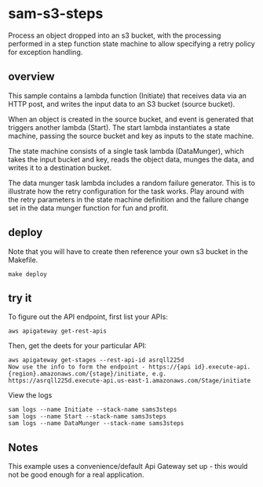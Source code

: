 # sam-s3-steps

Process an object dropped into an s3 bucket, with the processing performed in a step function state machine to allow specifying a retry policy for exception handling.

## overview

This sample contains a lambda function (Initiate) that receives data via an HTTP post, and writes the input data to an S3 bucket (source bucket).

When an object is created in the source bucket, and event is generated that triggers another lambda (Start). The start lambda instantiates a state machine, passing the source bucket and key as inputs to the state machine.

The state machine consists of a single task lambda (DataMunger), which takes the input bucket and key, reads the object data, munges the data, and writes it to a destination bucket.

The data munger task lambda includes a random failure generator. This is to illustrate how the retry configuration for the task works. Play around with the retry parameters in the state machine definition and the failure change set in the data munger function for fun and profit.

## deploy

Note that you will have to create then reference your own s3 bucket in the Makefile.

```console
make deploy
```

## try it

To figure out the API endpoint, first list your APIs:

```console
aws apigateway get-rest-apis
```

Then, get the deets for your particular API:

```console
aws apigateway get-stages --rest-api-id asrqll225d
Now use the info to form the endpoint - https://{api id}.execute-api.{region}.amazonaws.com/{stage}/initiate, e.g. https://asrqll225d.execute-api.us-east-1.amazonaws.com/Stage/initiate
```

View the logs

```console
sam logs --name Initiate --stack-name sams3steps
sam logs --name Start --stack-name sams3steps
sam logs --name DataMunger --stack-name sams3steps
```


## Notes

This example uses a convenience/default Api Gateway set up - this would not be good enough for a real application.